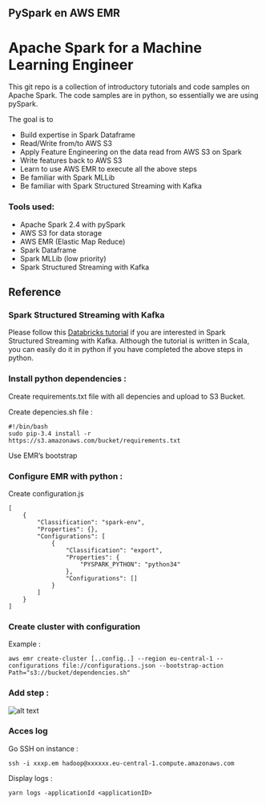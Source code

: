  ## PySpark en AWS EMR

# Apache Spark for a Machine Learning Engineer

This git repo is a collection of introductory tutorials and code samples on
Apache Spark. The code samples are in python, so essentially we are using pySpark.

The goal is to

- Build expertise in Spark Dataframe
- Read/Write from/to AWS S3
- Apply Feature Engineering on the data read from AWS S3 on Spark
- Write features back to AWS S3
- Learn to use AWS EMR to execute all the above steps
- Be familiar with Spark MLLib
- Be familiar with Spark Structured Streaming with Kafka

### Tools used:
- Apache Spark 2.4 with pySpark
- AWS S3 for data storage
- AWS EMR (Elastic Map Reduce)
- Spark Dataframe
- Spark MLLib (low priority)
- Spark Structured Streaming with Kafka

## Reference

### Spark Structured Streaming with Kafka
Please follow this [Databricks tutorial](https://databricks.com/blog/2017/04/04/real-time-end-to-end-integration-with-apache-kafka-in-apache-sparks-structured-streaming.html) if you are interested in Spark
Structured Streaming with Kafka. Although the tutorial is written in Scala, you
can easily do it in python if you have completed the above steps in python.

### Install python dependencies :

Create requirements.txt file with all depencies and upload to S3 Bucket.


Create depencies.sh file :
```
#!/bin/bash
sudo pip-3.4 install -r https://s3.amazonaws.com/bucket/requirements.txt
``` 

Use EMR’s bootstrap


### Configure EMR with python :

Create configuration.js
```
[
    {
        "Classification": "spark-env",
        "Properties": {},
        "Configurations": [
            {
                "Classification": "export",
                "Properties": {
                    "PYSPARK_PYTHON": "python34"
                },
                "Configurations": []
            }
        ]
    }
]
``` 



### Create cluster with configuration 

Example : 
```
aws emr create-cluster [..config..] --region eu-central-1 --configurations file://configurations.json --bootstrap-action Path="s3://bucket/dependencies.sh"
``` 


### Add step : 

![alt text](https://i1.wp.com/blog.sqreen.io/wp-content/uploads/2017/05/word-image-4.png)


### Acces log 

Go SSH on instance : 
```
ssh -i xxxp.em hadoop@xxxxxx.eu-central-1.compute.amazonaws.com
``` 


Display logs :
```
yarn logs -applicationId <applicationID>
``` 




